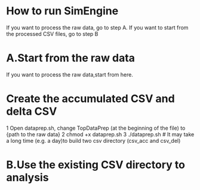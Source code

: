 # How to run SimEngine
If you want to process the raw data, go to step A. If you want to start from the processed CSV files, go to step B

# A.Start from the raw data
If you want to process the raw data,start from here.
# Create the accumulated CSV and delta CSV
1 Open dataprep.sh, change TopDataPrep (at the beginning of the file) to {path to the raw data} 
2 chmod +x dataprep.sh
3 ./dataprep.sh # It may take a long time (e.g. a day)to build two csv directory (csv_acc and csv_del)
 
# B.Use the existing CSV directory to analysis

